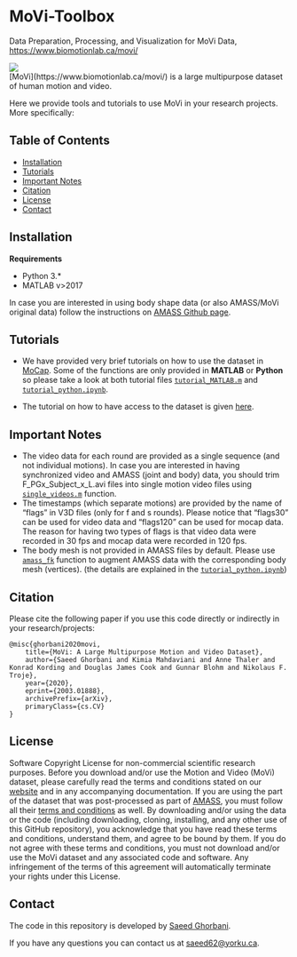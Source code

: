 # MoVi-Toolbox
Data Preparation, Processing, and Visualization for MoVi Data, https://www.biomotionlab.ca/movi/

<div class="row justify-content-sm-center">
<img src="demo.gif" align="middle">
</div>
[MoVi](https://www.biomotionlab.ca/movi/) is a large multipurpose dataset of human motion and video.

Here we provide tools and tutorials to use MoVi in your research projects. More specifically:

## Table of Contents
  * [Installation](#installation)
  * [Tutorials](#tutorials)
  * [Important Notes](#important-notes)
  * [Citation](#citation)
  * [License](#license)
  * [Contact](#contact)

## Installation
**Requirements**
- Python 3.*
- MATLAB v>2017

In case you are interested in using body shape data (or also AMASS/MoVi original data) follow the instructions on [AMASS Github page](https://github.com/nghorbani/amass).

## Tutorials
- We have provided very brief tutorials on how to use the dataset in [MoCap](/MoCap). Some of the functions are only provided in **MATLAB** or **Python** so please take a look at both tutorial files [`tutorial_MATLAB.m`](MoCap/tutorial_MATLAB.m) and [`tutorial_python.ipynb`](MoCap/tutorial_python.ipynb).

- The tutorial on how to have access to the dataset is given [here](https://www.biomotionlab.ca/Data/Tutorials/DataverseTutorialBMLmovi.pdf).

## Important Notes
- The video data for each round are provided as a single sequence (and not individual motions). In case you are interested in having synchronized video and AMASS (joint and body) data, you should trim F_PGx_Subject_x_L.avi files into single motion video files using [`single_videos.m`](MoCap/single_videos.m) function.
- The timestamps (which separate motions) are provided by the name of “flags” in V3D files (only for f and s rounds). Please notice that “flags30” can be used for video data and “flags120” can be used for mocap data. The reason for having two types of flags is that video data were recorded in 30 fps and mocap data were recorded in 120 fps.
- The body mesh is not provided in AMASS files by default. Please use [`amass_fk`](/MoCap/utils.py) function to augment AMASS data with the corresponding body mesh (vertices). (the details are explained in the [`tutorial_python.ipynb`](MoCap/tutorial_python.ipynb))

## Citation
Please cite the following paper if you use this code directly or indirectly in your research/projects:
```
@misc{ghorbani2020movi,
    title={MoVi: A Large Multipurpose Motion and Video Dataset},
    author={Saeed Ghorbani and Kimia Mahdaviani and Anne Thaler and Konrad Kording and Douglas James Cook and Gunnar Blohm and Nikolaus F. Troje},
    year={2020},
    eprint={2003.01888},
    archivePrefix={arXiv},
    primaryClass={cs.CV}
}
```
## License
Software Copyright License for non-commercial scientific research purposes. Before you download and/or use the Motion and Video (MoVi) dataset, please carefully read the terms and conditions stated on our [website](https://www.biomotionlab.ca/movi/) and in any accompanying documentation. If you are using the part of the dataset that was post-processed as part of [AMASS](https://amass.is.tue.mpg.de/en), you must follow all their [terms and conditions](https://amass.is.tue.mpg.de/license) as well. By downloading and/or using the data or the code (including downloading, cloning, installing, and any other use of this GitHub repository), you acknowledge that you have read these terms and conditions, understand them, and agree to be bound by them. If you do not agree with these terms and conditions, you must not download and/or use the MoVi dataset and any associated code and software. Any infringement of the terms of this agreement will automatically terminate your rights under this License.
 
 ## Contact
The code in this repository is developed by [Saeed Ghorbani](https://www.biomotionlab.ca/saeed-ghorbani/).

If you have any questions you can contact us at [saeed62@yorku.ca](mailto:saeed62@yorku.ca).
